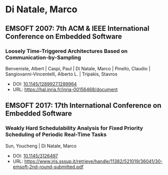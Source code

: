 # Di Natale, Marco

## EMSOFT 2007: 7th ACM & IEEE International Conference on Embedded Software

### Loosely Time-Triggered Architectures Based on Communication-by-Sampling
Benveniste, Albert | Caspi, Paul | Di Natale, Marco | Pinello, Claudio | Sangiovanni-Vincentelli, Alberto L. | Tripakis, Stavros
* DOI: [10.1145/1289927.1289964](https://doi.org/10.1145/1289927.1289964)
* URL: <https://hal.inria.fr/inria-00156468/document>

## EMSOFT 2017: 17th International Conference on Embedded Software

### Weakly Hard Schedulability Analysis for Fixed Priority Scheduling of Periodic Real-Time Tasks
Sun, Youcheng | Di Natale, Marco
* DOI: [10.1145/3126497](https://doi.org/10.1145/3126497)
* URL: <https://www.iris.sssup.it/retrieve/handle/11382/521019/36041/30-emsoft-2nd-round-submitted.pdf>

